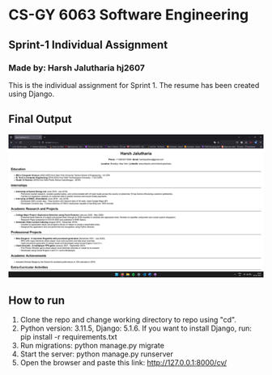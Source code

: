 # CS-GY 6063 Software Engineering
## Sprint-1 Individual Assignment
### Made by: Harsh Jalutharia hj2607
This is the individual assignment for Sprint 1. The resume has been created using Django.

## Final Output

![resume](final_resume.png)

## How to run

1. Clone the repo and change working directory to repo using "cd".
2. Python version: 3.11.5, Django: 5.1.6. If you want to install Django, run: pip install -r requirements.txt
3. Run migrations: python manage.py migrate
4. Start the server: python manage.py runserver
5. Open the browser and paste this link: http://127.0.0.1:8000/cv/